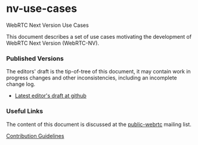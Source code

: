 # nv-use-cases
WebRTC Next Version Use Cases

This document describes a set of use cases motivating the development of
WebRTC Next Version (WebRTC-NV). 

### Published Versions

The editors' draft is the tip-of-tree of this document, it may contain work in
progress changes and other inconsistencies, including an incomplete change log.

* [Latest editor's draft at github](https://cdn.rawgit.com/aboba/nv-use-cases/2ede92de/index.html)

### Useful Links

The content of this document is discussed at the
[public-webrtc](https://lists.w3.org/Archives/Public/public-webrtc/)
mailing list.

[Contribution Guidelines](CONTRIBUTING.md)
